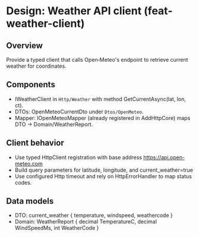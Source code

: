# Design: Weather API client (feat-weather-client)

## Overview

Provide a typed client that calls Open‑Meteo's endpoint to retrieve current weather for coordinates.

## Components

- IWeatherClient in `Http/Weather` with method GetCurrentAsync(lat, lon, ct).
- DTOs: OpenMeteoCurrentDto under `Dtos/OpenMeteo`.
- Mapper: IOpenMeteoMapper (already registered in AddHttpCore) maps DTO → Domain/WeatherReport.

## Client behavior

- Use typed HttpClient registration with base address https://api.open-meteo.com
- Build query parameters for latitude, longitude, and current_weather=true
- Use configured Http timeout and rely on HttpErrorHandler to map status codes.

## Data models

- DTO: current_weather { temperature, windspeed, weathercode }
- Domain: WeatherReport { decimal TemperatureC, decimal WindSpeedMs, int WeatherCode }
